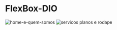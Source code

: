 # FlexBox-DIO
![home-e-quem-somos](https://user-images.githubusercontent.com/87333479/198718960-300c76f6-8950-452a-9573-212db511ca4c.JPG)
![servicos planos e rodape](https://user-images.githubusercontent.com/87333479/198718971-7216aa56-d263-4358-8758-779030c140cc.JPG)

